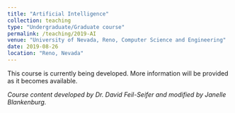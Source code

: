 ```yaml
---
title: "Artificial Intelligence"
collection: teaching
type: "Undergraduate/Graduate course"
permalink: /teaching/2019-AI
venue: "University of Nevada, Reno, Computer Science and Engineering"
date: 2019-08-26
location: "Reno, Nevada"
---
```


This course is currently being developed. More information will be provided as it becomes available. 

_Course content developed by Dr. David Feil-Seifer and modified by Janelle Blankenburg._
